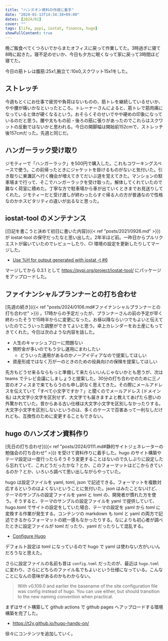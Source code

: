 ```yaml
---
title: "ハンズオン資料の作成に着手"
date: "2024-01-13T14:34:38+09:00"
dates: [2024/01]
cover: ""
tags: [life, pypi, iostat, finance, hugo]
showFullContent: true
---
```


晩ご飯食べてくつろいでからまたオフィスに戻って作業してた。3時過ぎに寝て8時に起きた。寝不足のせいか、今日も夕方に眠くなって家に戻って3時間ほど寝てた。

今日の筋トレは腹筋:25x1,腕立て:10x0,スクワット15x1をした。

## ストレッチ

今週もとくにお仕事で疲労や負荷はないものの、筋トレを継続しているせいか、やや腰が痛いかなといったところ。トレーナーさんによると、筋トレで筋肉痛になっていると体が硬くなるという。おそらくそのせいでやや硬めの印象になっているのだと思う。腰や太ももの前・後ろの筋に張りがあったのでこれらはスクワットの反動ではないかと思われる。今日の開脚幅は開始前152cmで、ストレッチ後157cmだった。先週と同じだ。

## ハンガーラック受け取り

ジモティーで「ハンガーラック」を500円で購入した。これもコワーキングスペースで使う。この前帰ったときにジャケットを掛けるものがないと気付いた。引き取りに東灘区へ行く機会が増えてきてだいぶ道を覚えてきた。マンションの駐車場まで行って、そこでハンガーラックを受け取った。解体してくれていたので難なく荷室に積めた。丁寧な方で駐車場から車が出ていくときまでお見送りしてくれた。ジモティーだと受け渡しが終わったらすぐ帰る人の方が普通なので性格なのかホスピタリティの違いが出るなと思った。

## iostat-tool のメンテナンス

[日記を書こうと決めて初日に書いた内容]({{< ref "posts/2021/0926.md" >}}) が iostat-tool の保守だったなと思い出した。2年半ほど前。一昨日からプルリクエストが届いていたのでレビューしたり、CI 環境の設定を更新したりしてマージした。

* [Use %H for output generated with iostat -t #6](https://github.com/t2y/iostat-tool/pull/6)

マージしてから 0.3.1 として https://pypi.org/project/iostat-tool/ にパッケージをアップロードした。

## ファイナンシャルプランナーとの打ち合わせ

[先週の続き]({{< ref "posts/2024/0106.md#ファイナンシャルプランナーとの打ち合わせ" >}}) 。17時からの予定だったが、プランナーさんの前の予定が早く終わったそうで15時半からに変更になった。お昼以降ならいつでもよいと伝えていたのでこういった調整ができてよいと思う。卓上カレンダーをお土産にもってきてくれた。今日は次のような内容を話した。

* 人生のキャッシュフローに問題ない
* 預貯金が多いのでもう少し運用にまわしたい
  * どういった運用があるのかノーアイディアなので提案してほしい
* 資産形成ではなく万が一のときのための役員向けの保険を提案してほしい

先方もどうせ来るならもっと準備して来たらいいんじゃないかとも思うが、次は teams でテレビ会議にしましょうと提案した。30分の打ち合わせのために三ノ宮のオフィスまで来てもらうのも申し訳なく思えてきた。その際にメールアドレスを伝えていて「すべて小文字ですか？」と聞くのでメールアドレス (ドメイン名) は大文字小文字を区別せず、大文字でも届きますよと教えてあげたら思いの外驚かれていた。昔からある古い仕様は大文字小文字を区別しなかったりする。大文字小文字を区別しないというのは、多くのケースで百害あって一利なしだけれども、互換性のために変更することもできない。

## hugo のハンズオン資料作り

[先日の打ち合わせ]({{< ref "posts/2024/0111.md#静的サイトジェネレーターの勉強会の打ち合わせ" >}}) を受けて資料作りに着手した。hugo のサイト構築やテーマ設定は一度行ったらそうそう変更することはないので久しぶりに設定したら忘れていて、これどうだったかな？とか、このフォーマットはどこからきているのか？とか、いろいろ調べて思い出しながらやっていた。

hugo は設定ファイルを yaml, toml, json で記述できる。フォーマットを複数対応するというのはよくないということに気付いた。json はみたことないけど、テーマのサンプルの設定ファイルを yaml と toml の、開発者が慣れた方を使う。そうすると、テーマのサンプルの設定ファイルを yaml で提供していて、hugo.toml でサイトの設定をしていた場合、テーマの設定を yaml から toml に変換する作業が発生する。コンテンツの markdown も toml と yaml の両方で記述できるからフォーマットの統一感もなかったりする。なによりも初心者が調べたときに設定ファイルが toml だったり、yaml だったりして混乱する。

* [Configure Hugo](https://gohugo.io/getting-started/configuration/)

デフォルト設定は toml になっているので hugo で yaml は使わない方がいいんだろうなと思えた。

さらに設定ファイルの名前も昔は `config.toml` だったのが、最近は `hugo.toml` に変わり、さらにどちらのファイル名でもよいという仕様になっている。こんなことになんの意味があるのかもわからない。

> With v0.109.0 and earlier the basename of the site configuration file was config instead of hugo. You can use either, but should transition to the new naming convention when practical.

まずはサイト構築して github actions で github pages へアップロードする環境構築を完了した。

* https://t2y.github.io/hugo-hands-on/

徐々にコンテンツを追加していく。
